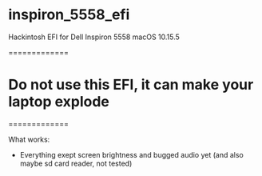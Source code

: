 # inspiron_5558_efi

Hackintosh EFI for Dell Inspiron 5558 macOS 10.15.5

=============
# Do not use this EFI, it can make your laptop explode
=============

What works:
- Everything exept screen brightness and bugged audio yet (and also maybe sd card reader, not tested)